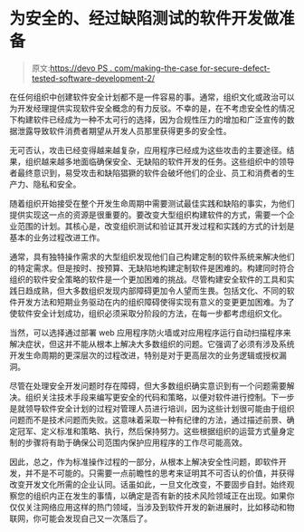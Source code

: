 # 为安全的、经过缺陷测试的软件开发做准备

> 原文:[https://devo PS . com/making-the-case for-secure-defect-tested-software-development-2/](https://devops.com/making-the-case-for-secure-defect-tested-software-development-2/)

在任何组织中创建软件安全计划都不是一件容易的事。通常，组织文化或政治可以为开发经理提供实现软件安全概念的有力反驳。不幸的是，在不考虑安全性的情况下构建软件已经成为一种不太可行的选择，因为合规性压力的增加和广泛宣传的数据泄露导致软件消费者期望从开发人员那里获得更多的安全性。

无可否认，攻击已经变得越来越复杂，应用程序已经成为这些攻击的主要途径。结果，组织越来越多地面临确保安全、无缺陷的软件开发的任务。这些组织中的领导者最终意识到，易受攻击和缺陷猖獗的软件会破坏他们的企业、员工和消费者的生产力、隐私和安全。

随着组织开始接受在整个开发生命周期中需要测试最佳实践和缺陷的事实，为他们提供实现这一点的资源是很重要的。要改变大型组织构建软件的方式，需要一个企业范围的计划。其核心是，改变组织测试和验证其开发过程和实践的方式的计划是基本的业务过程改进工作。

通常，具有独特操作需求的大型组织发现他们自己构建定制的软件系统来解决他们的特定需求。但是按时、按预算、无缺陷地构建定制软件是困难的。构建同时符合组织的软件安全策略的软件是一个更加困难的挑战。尽管构建安全软件的工具和实践日趋成熟，但大多数组织发现内部障碍更加令人望而生畏。包括文化、不同的软件开发方法和短期业务驱动在内的组织障碍使得实现有意义的变更更加困难。为了使软件安全计划成功，组织必须采取分阶段的方法，在每一步都考虑组织文化。

当然，可以选择通过部署 web 应用程序防火墙或对应用程序运行自动扫描程序来解决症状，但这并不能从根本上解决大多数组织的问题。它强调了必须有涉及系统开发生命周期的更深层次的过程改进，特别是对于更高层次的业务逻辑或授权漏洞。

尽管在处理安全开发问题时存在障碍，但大多数组织确实意识到有一个问题需要解决。组织关注技术手段来编写更安全的代码和策略，以便对软件进行控制。下一步是就领导软件安全计划的过程对管理人员进行培训，因为这些计划很可能由于组织问题而不是技术问题而失败。这意味着采取一种有纪律的方法，通过描述前景、确定冠军、定义标准和策略、执行，然后保持努力。这些根据组织的运营方式量身定制的步骤将有助于确保公司范围内保护应用程序的工作尽可能高效。

因此，总之，作为标准操作过程的一部分，从根本上解决安全性问题，即软件开发，并不是不可能的。只需要一点前瞻性的思考来证明其不可否认的价值，并获得改变开发文化所需的企业认同。话虽如此，一旦文化改变，不要固步自封。始终观察您的组织内正在发生的事情，以确定是否有新的技术风险领域正在出现。如果你仅仅关注网络应用这样的热门领域，当涉及到软件开发的新进展时，比如移动和物联网，你可能会发现自己又一次落后了。